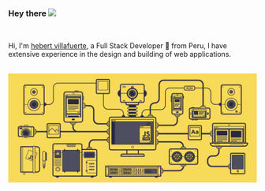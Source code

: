 ### Hey there <img src="[https://media.giphy.com/media/hvRJCLFzcasrR4ia7z/giphy.gif](https://www.google.com/url?sa=i&url=https%3A%2F%2Fgithub.com%2Fbastianalzate&psig=AOvVaw2UhJObNx9xHdKuclVvXc2U&ust=1654354007203000&source=images&cd=vfe&ved=0CAwQjRxqFwoTCOD8nInDkfgCFQAAAAAdAAAAABAN)" width="25px">


<br />

Hi, I'm [hebert villafuerte](https://hebertdev.tk/), a Full Stack Developer 🚀 from Peru, I have extensive experience in the design and building of web applications.
<br />
<br />

<img  src="https://raw.githubusercontent.com/hebertdev/hebertdev/master/img/javascript.gif" />
